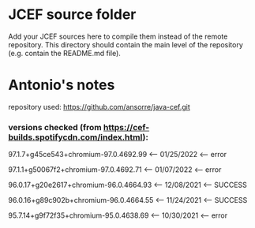 # JCEF source folder
Add your JCEF sources here to compile them instead of the remote repository.
This directory should contain the main level of the repository (e.g. contain the README.md file).

# Antonio's notes
repository used: https://github.com/ansorre/java-cef.git


### versions checked (from https://cef-builds.spotifycdn.com/index.html):


97.1.7+g45ce543+chromium-97.0.4692.99 <-- 01/25/2022 <-- error


97.1.1+g50067f2+chromium-97.0.4692.71 <-- 01/07/2022 <-- error


96.0.17+g20e2617+chromium-96.0.4664.93 <-- 12/08/2021 <-- SUCCESS


96.0.16+g89c902b+chromium-96.0.4664.55 <-- 11/24/2021 <-- SUCCESS


95.7.14+g9f72f35+chromium-95.0.4638.69 <-- 10/30/2021 <-- error
